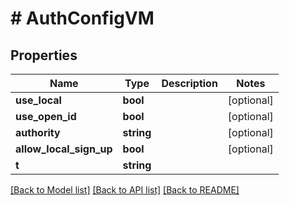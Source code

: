 # # AuthConfigVM

## Properties

Name | Type | Description | Notes
------------ | ------------- | ------------- | -------------
**use_local** | **bool** |  | [optional]
**use_open_id** | **bool** |  | [optional]
**authority** | **string** |  | [optional]
**allow_local_sign_up** | **bool** |  | [optional]
**t** | **string** |  |

[[Back to Model list]](../../README.md#models) [[Back to API list]](../../README.md#endpoints) [[Back to README]](../../README.md)
